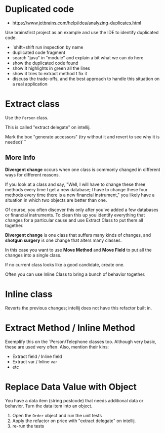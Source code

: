 # Duplicated code

* https://www.jetbrains.com/help/idea/analyzing-duplicates.html

Use brainsfirst project as an example and use the IDE to identify duplicated code.

 * `shift+shift run inspection by name
 * duplicated code fragment
 * search "java" in "module" and explain a bit what we can do here
 * show the duplicated code found
 * show it highlights in green all the lines
 * show it tries to extract method t fix it
 * discuss the trade-offs, and the best approach to handle this situation on a real application


# Extract class

Use the `Person` class.

This is called "extract delegate" on intellij.

Mark the box "generate accessors" (try without it and revert to see why it is needed)```

## More Info

**Divergent change** occurs when one class is commonly changed in different ways for different reasons.

If you look at a class and say, "Well, I will have to change these three methods every time I get a new database; I have to change these four methods every time there is a new financial instrument," you likely have a situation in which two objects are better than one.

Of course, you often discover this only after you've added a few databases or financial instruments.
To clean this up you identify everything that changes for a particular cause and use Extract Class to put them all together.

**Divergent change** is one class that suffers many kinds of changes, and **shotgun surgery** is one change that alters many classes.

In this case you want to use **Move Method** and **Move Field** to put all the changes into a single class.

If no current class looks like a good candidate, create one.

Often you can use Inline Class to bring a bunch of behavior together. 

# Inline class

Reverts the previous changes; intellij does not have this refactor built in.

# Extract Method / Inline Method

Exemplify this  on the `Person/Telephone classes too.
Although very basic, these are used very often.
Also, mention their kins:
 * Extract field / Inline field
 * Extract var / Inline var
 * etc

# Replace Data Value with Object

You have a data item (string postcode) that needs additional data or behavior.
Turn the data item into an object.

1. Open the `Order` object and run the unit tests
1. Apply the refactor on price with "extract delegate" on intellij.
1. re-run the tests



